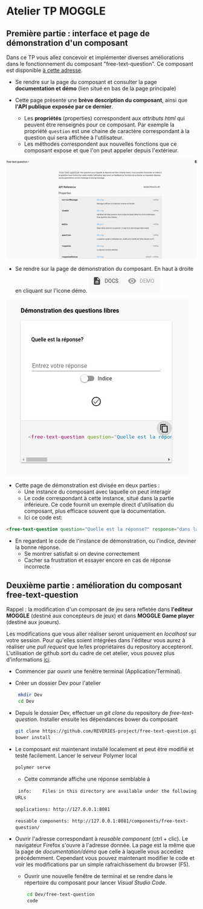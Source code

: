 # Atelier TP MOGGLE

## Première partie : interface et page de démonstration d'un composant

Dans ce TP vous allez concevoir et implémenter diverses améliorations dans le fonctionnement du composant "free-text-question". Ce composant est disponible [à cette adresse](https://github.com/REVERIES-project/free-text-question).

* Se rendre sur la page du composant et consulter la page **documentation et démo** (lien situé en bas de la page principale)

* Cette page présente une **brève description du composant**, ainsi que **l'API publique exposée par ce dernier**.
  * Les **propriétés** (properties) correspondent aux *attributs html* qui peuvent être renseignés pour ce composant. Par exemple la propriété `question` est une chaine de caractère correspondant à la question qui sera affichée à l'utilisateur.
  * Les méthodes correspondent aux nouvelles fonctions que ce composant expose et que l'on peut appeler depuis l'extérieur.

![Api freetext](./images/free-text-api.png)


* Se rendre sur la page de démonstration du composant. En haut à droite en cliquant sur l'icone démo. ![Page démonstration](./images/demo_button.png)

![Page démonstration](./images/demo_freetext.png)

* Cette page de démonstration est divisée en deux parties :
  * Une instance du composant avec laquelle on peut interagir
  * Le code correspondant à cette instance, situé dans la partie inférieure. Ce code fournit un exemple direct d'utilisation du composant, plus efficace souvent que la documentation. 
  * Ici ce code est:

```html 
<free-text-question question="Quelle est la réponse?" response="dans la question" response-label="Entrez votre réponse" media="{&quot;mkdown&quot;:&quot;## La réponse est dans la question&quot;}" correct-message="Bravo vous êtes un individu remarquable" wrong-message="Non c'est faux, essayez encore et encore et encore"></free-text-question>
```

* En regardant le code de l'instance de démonstration, ou l'indice, deviner la bonne réponse. 
  * Se montrer satisfait si on devine correctement
  * Cacher sa frustration et essayer encore en cas de réponse incorrecte

## Deuxième partie : amélioration du composant free-text-question 

Rappel : la modification d'un composant de jeu sera refletée dans **l'editeur MOGGLE** (destiné aux concepteurs de jeux) et dans **MOGGLE Game player** (destiné aux joueurs). 

Les modifications que vous aller réaliser seront uniquement en *localhost* sur votre session. Pour qu'elles soient intégrées dans l'éditeur vous aurez à réaliser une *pull request* que le/les propriétaires du repository accepteront. L'utilisation de github sort du cadre de cet atelier, vous pouvez plus d'informations [ici](https://services.github.com/on-demand/github-cli/open-pull-request-github).


* Commencer par ouvrir une fenêtre terminal (Application/Terminal).
* Créer un dossier Dev pour l'atelier
    ```bash
     mkdir Dev
     cd Dev
     ```
* Depuis le dossier Dev, effectuer un *git clone* du repository de *free-text-question*. Installer ensuite les dépendances bower du composant
     ```bash
     git clone https://github.com/REVERIES-project/free-text-question.git
     bower install 
     ```
* Le composant est maintenant installé localement et peut être modifié et testé facilement. Lancer le serveur Polymer local
     ```bash
    polymer serve
    ```
  * Cette commande affiche une réponse semblable à 

  ` info:    Files in this directory are available under the following URLs`
  
   `applications: http://127.0.0.1:8081`
  
   `reusable components: http://127.0.0.1:8081/components/free-text-question/`

* Ouvrir l'adresse correspondant à *reusable component* (ctrl + clic). Le navigateur Firefox s'ouvre à l'adresse donnée. La page est la même que la page de *documentation/démo* que celle à laquelle vous accediez précédemment. Cependant vous pouvez maintenant modifier le code et voir les modifications par un simple rafraichissement du browser (F5).

  * Ouvrir une nouvelle fenêtre de terminal et se rendre dans le répertoire du composant pour lancer *Visual Studio Code*.
    ```bash
     cd Dev/free-text-question
     code
     ```


  













